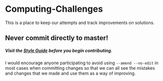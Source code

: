 # Computing-Challenges
This is a place to keep our attempts and track improvements on solutions. 

## Never commit directly to master!  
##### Visit the [Style Guide](https://github.com/NikoKoul/Computing-Challenges/blob/master/StyleGuide.md) before you begin contributing.

I would encourage anyone participating to avoid using `--amend --no-edit` in most cases when committing changes so that we can all see 
the mistakes and changes that we made and use them as a way of improving.

